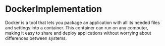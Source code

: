 # DockerImplementation
Docker is a tool that lets you package an application with all its needed files and settings into a container. This container can run on any computer, making it easy to share and deploy applications without worrying about differences between systems.
